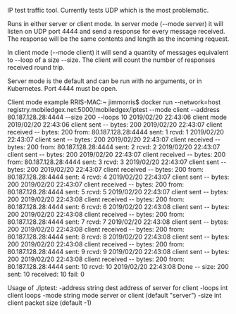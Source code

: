 IP test traffic tool.  Currently tests UDP which is the most problematic.

Runs in either server or client mode.  In server mode (--mode server) it will listen on UDP port 4444 and send a response
for every message received.  The response will be the same contents and length as the incoming request.

In client mode (--mode client) it will send a quantity of messages equivalent to --loop of a size --size.   The client
will count the number of responses received round trip.

Server mode is the default and can be run with no arguments, or in Kubernetes.  Port 4444 must be open.

Client mode example
RRIS-MAC:~ jimmorris$ docker run --network=host registry.mobiledgex.net:5000/mobiledgex/iptest --mode client --address 80.187.128.28:4444 --size 200 --loops 10
2019/02/20 22:43:06 client mode
2019/02/20 22:43:06 client sent -- bytes: 200
2019/02/20 22:43:07 client received -- bytes: 200 from: 80.187.128.28:4444 sent: 1 rcvd: 1
2019/02/20 22:43:07 client sent -- bytes: 200
2019/02/20 22:43:07 client received -- bytes: 200 from: 80.187.128.28:4444 sent: 2 rcvd: 2
2019/02/20 22:43:07 client sent -- bytes: 200
2019/02/20 22:43:07 client received -- bytes: 200 from: 80.187.128.28:4444 sent: 3 rcvd: 3
2019/02/20 22:43:07 client sent -- bytes: 200
2019/02/20 22:43:07 client received -- bytes: 200 from: 80.187.128.28:4444 sent: 4 rcvd: 4
2019/02/20 22:43:07 client sent -- bytes: 200
2019/02/20 22:43:07 client received -- bytes: 200 from: 80.187.128.28:4444 sent: 5 rcvd: 5
2019/02/20 22:43:07 client sent -- bytes: 200
2019/02/20 22:43:08 client received -- bytes: 200 from: 80.187.128.28:4444 sent: 6 rcvd: 6
2019/02/20 22:43:08 client sent -- bytes: 200
2019/02/20 22:43:08 client received -- bytes: 200 from: 80.187.128.28:4444 sent: 7 rcvd: 7
2019/02/20 22:43:08 client sent -- bytes: 200
2019/02/20 22:43:08 client received -- bytes: 200 from: 80.187.128.28:4444 sent: 8 rcvd: 8
2019/02/20 22:43:08 client sent -- bytes: 200
2019/02/20 22:43:08 client received -- bytes: 200 from: 80.187.128.28:4444 sent: 9 rcvd: 9
2019/02/20 22:43:08 client sent -- bytes: 200
2019/02/20 22:43:08 client received -- bytes: 200 from: 80.187.128.28:4444 sent: 10 rcvd: 10
2019/02/20 22:43:08 
Done -- size: 200 sent: 10 received: 10 fail: 0

Usage of ./iptest:
  -address string
        dest address of server for client
  -loops int
        client loops
  -mode string
        mode server or client (default "server")
  -size int
        client packet size (default -1)
